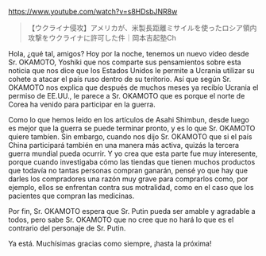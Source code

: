 https://www.youtube.com/watch?v=s8HDsbJNR8w

>  【ウクライナ侵攻】アメリカが、米製長距離ミサイルを使ったロシア領内攻撃をウクライナに許可した件｜岡本吉起塾Ch 

Hola, ¿qué tal, amigos? Hoy por la noche, tenemos un nuevo video desde Sr. OKAMOTO, Yoshiki que nos comparte sus pensamientos sobre esta noticia que nos dice que los Estados Unidos le permite a Ucrania utilizar su cohete a atacar el país ruso dentro de su teritorio. Así que según Sr. OKAMOTO nos explica que después de muchos meses ya recibío Ucrania el permiso de EE.UU., le parece a Sr. OKAMOTO que es porque el norte de Corea ha venido para participar en la guerra. 

Como lo que hemos leído en los artículos de Asahi Shimbun, desde luego es mejor que la guerra se puede terminar pronto, y es lo que Sr. OKAMOTO quiere tambíen. Sin embargo, cuando nos dijo Sr. OKAMOTO que si el país China participará también en una manera más activa, quizás la tercera guerra mundial pueda ocurrir. Y yo crea que esta parte fue muy interesente, porque cuando investigaba cómo las tiendas que tienen muchos productos que todavía no tantas personas compran ganarán, pensé yo que hay que darles los compradores una razón muy grave para comprarlos como, por ejemplo, ellos se enfrentan contra sus motralidad, como en el caso que los pacientes que compran las medicinas.

Por fin, Sr. OKAMOTO espera que Sr. Putin pueda ser amable y agradable a todos, pero sabe Sr. OKAMOTO que no cree que no hará lo que es el contrario del personaje de Sr. Putin.

Ya está. Muchísimas gracias como siempre, ¡hasta la próxima!
